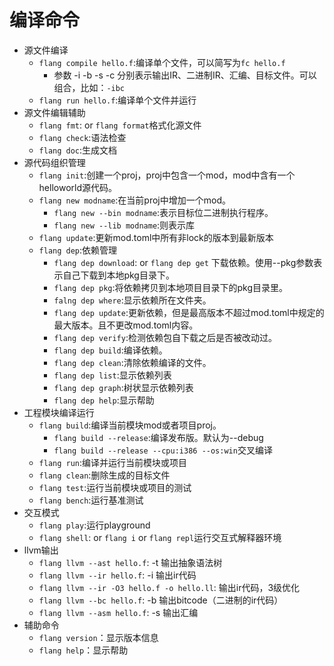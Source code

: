 # 编译命令

+ 源文件编译
    - `flang compile hello.f`:编译单个文件，可以简写为`fc hello.f`
        * 参数 -i -b -s -c 分别表示输出IR、二进制IR、汇编、目标文件。可以组合，比如：`-ibc`
    - `flang run hello.f`:编译单个文件并运行
+ 源文件编辑辅助
    - `flang fmt`: or `flang format`格式化源文件
    - `flang check`:语法检查
    - `flang doc`:生成文档
+ 源代码组织管理
    - `flang init`:创建一个proj，proj中包含一个mod，mod中含有一个helloworld源代码。
    - `flang new modname`:在当前proj中增加一个mod。
        * `flang new --bin modname`:表示目标位二进制执行程序。
        * `flang new --lib modname`:则表示库 
    - `flang update`:更新mod.toml中所有非lock的版本到最新版本
    - `flang dep`:依赖管理
        * `flang dep download`: or `flang dep get` 下载依赖。使用--pkg参数表示自己下载到本地pkg目录下。
        * `flang dep pkg`:将依赖拷贝到本地项目目录下的pkg目录里。
        * `falng dep where`:显示依赖所在文件夹。
        * `flang dep update`:更新依赖，但是最高版本不超过mod.toml中规定的最大版本。且不更改mod.toml内容。
        * `flang dep verify`:检测依赖包自下载之后是否被改动过。
        * `flang dep build`:编译依赖。
        * `flang dep clean`:清除依赖编译的文件。
        * `flang dep list`:显示依赖列表
        * `flang dep graph`:树状显示依赖列表
        * `flang dep help`:显示帮助
+ 工程模块编译运行
    - `flang build`:编译当前模块mod或者项目proj。
        * `flang build --release`:编译发布版。默认为--debug
        * `flang build --release --cpu:i386 --os:win`交叉编译
    - `flang run`:编译并运行当前模块或项目
    - `flang clean`:删除生成的目标文件
    - `flang test`:运行当前模块或项目的测试
    - `flang bench`:运行基准测试
+ 交互模式
    - `flang play`:运行playground
    - `flang shell`: or `flang i` or `flang repl`运行交互式解释器环境
+ llvm输出
	- `flang llvm --ast hello.f`: -t 输出抽象语法树
	- `flang llvm --ir hello.f`: -i 输出ir代码
	- `flang llvm --ir -O3 hello.f -o hello.ll`: 输出ir代码，3级优化
	- `flang llvm --bc hello.f`: -b 输出bitcode（二进制的ir代码）
	- `flang llvm --asm hello.f`: -s 输出汇编
+ 辅助命令
    - `flang version`：显示版本信息
    - `flang help`：显示帮助


 